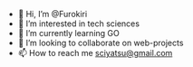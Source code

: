 - 👋 Hi, I’m @Furokiri
- 👀 I’m interested in tech sciences
- 🌱 I’m currently learning GO
- 💞️ I’m looking to collaborate on web-projects
- 📫 How to reach me sciyatsu@gmail.com

<!---
Furokiri/Furokiri is a ✨ special ✨ repository because its `README.md` (this file) appears on your GitHub profile.
You can click the Preview link to take a look at your changes.
--->
